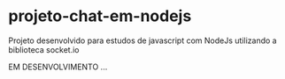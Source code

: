 # projeto-chat-em-nodejs

Projeto desenvolvido para estudos de javascript com NodeJs utilizando a biblioteca socket.io 

EM DESENVOLVIMENTO ...
